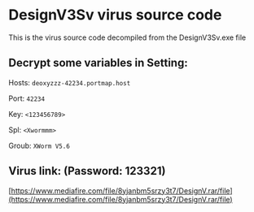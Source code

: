 # DesignV3Sv virus source code
This is the virus source code decompiled from the DesignV3Sv.exe file

## Decrypt some variables in Setting:

Hosts: `deoxyzzz-42234.portmap.host`

Port: `42234`

Key: `<123456789>`

Spl: `<Xwormmm>`

Groub: `XWorm V5.6`

## Virus link: (Password: 123321)
[https://www.mediafire.com/file/8yjanbm5srzy3t7/DesignV.rar/file](https://www.mediafire.com/file/8yjanbm5srzy3t7/DesignV.rar/file)


